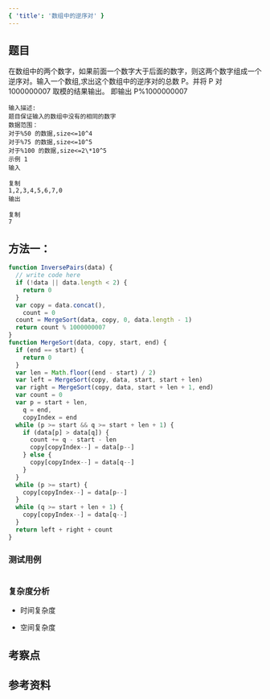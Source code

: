 ```yaml
---
{ 'title': '数组中的逆序对' }
---
```


## 题目

在数组中的两个数字，如果前面一个数字大于后面的数字，则这两个数字组成一个逆序对。输入一个数组,求出这个数组中的逆序对的总数 P。并将 P 对 1000000007 取模的结果输出。 即输出 P%1000000007

```
输入描述:
题目保证输入的数组中没有的相同的数字
数据范围：
对于%50 的数据,size<=10^4
对于%75 的数据,size<=10^5
对于%100 的数据,size<=2\*10^5
示例 1
输入

复制
1,2,3,4,5,6,7,0
输出

复制
7
```

## 方法一：

```js
function InversePairs(data) {
  // write code here
  if (!data || data.length < 2) {
    return 0
  }
  var copy = data.concat(),
    count = 0
  count = MergeSort(data, copy, 0, data.length - 1)
  return count % 1000000007
}
function MergeSort(data, copy, start, end) {
  if (end == start) {
    return 0
  }
  var len = Math.floor((end - start) / 2)
  var left = MergeSort(copy, data, start, start + len)
  var right = MergeSort(copy, data, start + len + 1, end)
  var count = 0
  var p = start + len,
    q = end,
    copyIndex = end
  while (p >= start && q >= start + len + 1) {
    if (data[p] > data[q]) {
      count += q - start - len
      copy[copyIndex--] = data[p--]
    } else {
      copy[copyIndex--] = data[q--]
    }
  }
  while (p >= start) {
    copy[copyIndex--] = data[p--]
  }
  while (q >= start + len + 1) {
    copy[copyIndex--] = data[q--]
  }
  return left + right + count
}
```

### 测试用例

```js
```

### 复杂度分析

- 时间复杂度

- 空间复杂度

## 考察点

## 参考资料
